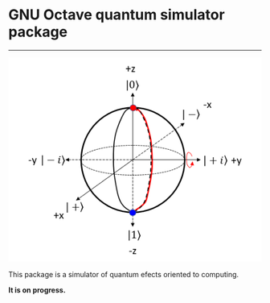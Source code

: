 # GNU Octave quantum simulator package
---
![Octave quanum logo](logo.png)

This package is a simulator of quantum efects oriented to computing.

**It is on progress.**



